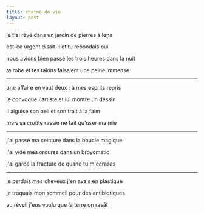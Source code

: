 ```yaml
---
title: chaîne de vie
layout: post
---
```


je t'ai rêvé dans un jardin de pierres à lens

est-ce urgent disait-il et tu répondais oui

nous avions bien passé les trois heures dans la nuit

ta robe et tes talons faisaient une peine immense

---

une affaire en vaut deux : à mes esprits repris

je convoque l'artiste et lui montre un dessin

il aiguise son oeil et son trait à la faim

mais sa croûte rassie ne fait qu'user ma mie

---

j'ai passé ma ceinture dans la boucle magique

j'ai vidé mes ordures dans un broyomatic

j'ai gardé la fracture de quand tu m'écrasas

---

je perdais mes cheveux j'en avais en plastique

je troquais mon sommeil pour des antibiotiques

au réveil j'eus voulu que la terre on rasât
